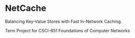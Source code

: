 # NetCache

Balancing Key-Value Stores with Fast In-Network Caching. 

Term Project for CSCI-651 Foundations of Computer Networks